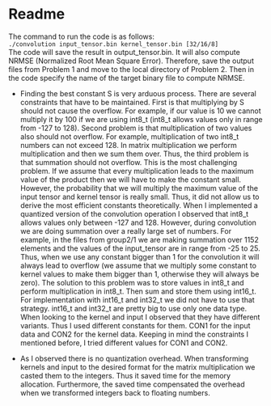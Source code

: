 # Readme

The command to run the code is as follows:  
`./convolution input_tensor.bin kernel_tensor.bin [32/16/8]`  
The code will save the result in output_tensor.bin. It will also compute NRMSE (Normalized Root Mean Square Error). Therefore, save the output files from Problem 1 and move to the local directory of Problem 2. Then in the code specify the name of the target binary file to compute NRMSE.

* Finding the best constant S is very arduous process. There are several constraints that have to be maintained. First is that multiplying by S should not cause the overflow. For example, if our value is 10 we cannot multiply it by 100 if we are using int8_t (int8_t allows values only in range from -127 to 128). Second problem is that multiplication of two values also should not overflow. For example, multiplication of two int8_t numbers can not exceed 128. In matrix multiplication we perform multiplication and then we sum them over. Thus, the third problem is that summation should not overflow. This is the most challenging problem. If we assume that every multiplication leads to the maximum value of the product then we will have to make the constant small. However, the probability that we will multiply the maximum value of the input tensor and kernel tensor is really small. Thus, it did not allow us to derive the most efficient constants theoretically. When I implemented a quantized version of the convolution operation I observed that int8_t allows values only between -127 and 128. However, during convolution we are doing summation over a really large set of numbers. For example, in the files from group2/1 we are making summation over 1152 elements and the values of the input_tensor are in range from -25 to 25. Thus, when we use any constant bigger than 1 for the convolution it will always lead to overflow (we assume that we multiply some constant to kernel values to make them bigger than 1, otherwise they will always be zero). The solution to this problem was to store values in int8_t and perform multiplication in int8_t. Then sum and store them using int16_t. For implementation with int16_t and int32_t we did not have to use that strategy. int16_t and int32_t are pretty big to use only one data type. When looking to the kernel and input I observed that they have different variants. Thus I used different constants for them. CON1 for the input data and CON2 for the kernel data. Keeping in mind the constraints I mentioned before, I tried different values for CON1 and CON2.

* As I observed there is no quantization overhead. When transforming kernels and input to the desired format for the matrix multiplication we casted them to the integers. Thus it saved time for the memory allocation. Furthermore, the saved time compensated the overhead when we transformed integers back to floating numbers.
